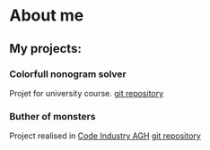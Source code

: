 # About me
## My projects:
### Colorfull nonogram solver
Projet for university course.
[git repository](https://github.com/AGH-Narzedzia-Informatyczne-2023-2024/nonogram-solver-backend)  

### Buther of monsters
Project realised in [Code Industry AGH](https://github.com/AGH-Code-Industry)
[git repository](https://github.com/AGH-Code-Industry/butcher-of-monsters-monster)  
